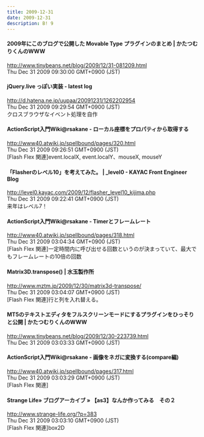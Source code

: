 ```yaml
---
title: 2009-12-31
date: 2009-12-31
description: B! 9
---
```


#### 2009年にこのブログで公開した Movable Type プラグインのまとめ | かたつむりくんのWWW
http://www.tinybeans.net/blog/2009/12/31-081209.html<br>
Thu Dec 31 2009 09:30:00 GMT+0900 (JST)<br>


####  jQuery.live っぽい実装 - latest log
http://d.hatena.ne.jp/uupaa/20091231/1262202954<br>
Thu Dec 31 2009 09:29:54 GMT+0900 (JST)<br>
クロスブラウザなイベント処理を自作


#### ActionScript入門Wiki@rsakane - ローカル座標をプロパティから取得する
http://www40.atwiki.jp/spellbound/pages/320.html<br>
Thu Dec 31 2009 09:26:51 GMT+0900 (JST)<br>
[Flash Flex 関連]event.localX, event.localY、mouseX, mouseY


#### 「Flasherのレベル10」を考えてみた。 | _level0 - KAYAC Front Engineer Blog
http://level0.kayac.com/2009/12/flasher_level10_kijima.php<br>
Thu Dec 31 2009 09:22:41 GMT+0900 (JST)<br>
来年はレベル7！


#### ActionScript入門Wiki@rsakane - Timerとフレームレート
http://www40.atwiki.jp/spellbound/pages/318.html<br>
Thu Dec 31 2009 03:04:34 GMT+0900 (JST)<br>
[Flash Flex 関連]一定時間内に呼び出せる回数というのが決まっていて、最大でもフレームレートの10倍の回数


#### Matrix3D.transpose() | 水玉製作所
http://www.mztm.jp/2009/12/30/matrix3d-transpose/<br>
Thu Dec 31 2009 03:04:07 GMT+0900 (JST)<br>
[Flash Flex 関連]行と列を入れ替える。


#### MT5のテキストエディタをフルスクリーンモードにするプラグインをひっそりと公開 | かたつむりくんのWWW
http://www.tinybeans.net/blog/2009/12/30-223739.html<br>
Thu Dec 31 2009 03:03:33 GMT+0900 (JST)<br>


#### ActionScript入門Wiki@rsakane - 画像をネガに変換する(compare編)
http://www40.atwiki.jp/spellbound/pages/317.html<br>
Thu Dec 31 2009 03:03:29 GMT+0900 (JST)<br>
[Flash Flex 関連]


#### Strange Life» ブログアーカイブ » 【as3】なんか作ってみる　その２
http://www.strange-life.org/?p=383<br>
Thu Dec 31 2009 03:03:10 GMT+0900 (JST)<br>
[Flash Flex 関連]box2D


